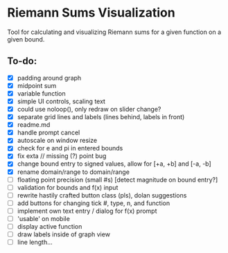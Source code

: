 # Riemann Sums Visualization
Tool for calculating and visualizing Riemann sums for a given function on a given bound.

## To-do:
- [x] padding around graph
- [x] midpoint sum
- [x] variable function
- [x] simple UI controls, scaling text
- [x] could use noloop(), only redraw on slider change?
- [x] separate grid lines and labels (lines behind, labels in front)
- [x] readme.md
- [x] handle prompt cancel
- [x] autoscale on window resize
- [x] check for e and pi in entered bounds
- [x] fix exta // missing (?) point bug
- [x] change bound entry to signed values, allow for [+a, +b] and [-a, -b]
- [x] rename domain/range to domain/range
- [ ] floating point precision (small #s) [detect magnitude on bound entry?]
- [ ] validation for bounds and f(x) input
- [ ] rewrite hastily crafted button class (pls), dolan suggestions
- [ ] add buttons for changing tick #, type, n, and function
- [ ] implement own text entry / dialog for f(x) prompt
- [ ] 'usable' on mobile
- [ ] display active function
- [ ] draw labels inside of graph view
- [ ] line length...
